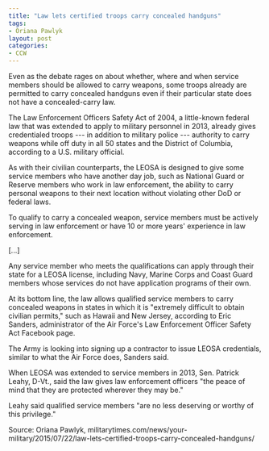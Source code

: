 ```yaml
---
title: "Law lets certified troops carry concealed handguns"
tags:
- Oriana Pawlyk
layout: post
categories:
- CCW
---
```


Even as the debate rages on about whether, where and when service members should be allowed to carry weapons, some troops already are permitted to carry concealed handguns even if their particular state does not have a concealed-carry law.

The Law Enforcement Officers Safety Act of 2004, a little-known federal law that was extended to apply to military personnel in 2013, already gives credentialed troops --- in addition to military police --- authority to carry weapons while off duty in all 50 states and the District of Columbia, according to a U.S. military official.

As with their civilian counterparts, the LEOSA is designed to give some service members who have another day job, such as National Guard or Reserve members who work in law enforcement, the ability to carry personal weapons to their next location without violating other DoD or federal laws.

To qualify to carry a concealed weapon, service members must be actively serving in law enforcement or have 10 or more years' experience in law enforcement.

[...]

Any service member who meets the qualifications can apply through their state for a LEOSA license, including Navy, Marine Corps and Coast Guard members whose services do not have application programs of their own.

At its bottom line, the law allows qualified service members to carry concealed weapons in states in which it is "extremely difficult to obtain civilian permits," such as Hawaii and New Jersey, according to Eric Sanders, administrator of the Air Force's Law Enforcement Officer Safety Act Facebook page.

The Army is looking into signing up a contractor to issue LEOSA credentials, similar to what the Air Force does, Sanders said.

When LEOSA was extended to service members in 2013, Sen. Patrick Leahy, D-Vt., said the law gives law enforcement officers "the peace of mind that they are protected wherever they may be."

Leahy said qualified service members "are no less deserving or worthy of this privilege."

Source: Oriana Pawlyk, militarytimes.com/news/your-military/2015/07/22/law-lets-certified-troops-carry-concealed-handguns/
